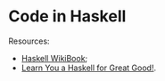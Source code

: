 # Code in Haskell

Resources:

- [Haskell WikiBook](https://en.wikibooks.org/wiki/Haskell);
- [Learn You a Haskell for Great Good!](http://haskell.tailorfontela.com.br/chapters).
